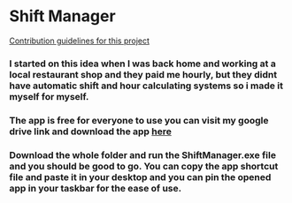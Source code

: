 # Shift Manager
[Contribution guidelines for this project](ss1.png)
### I started on this idea when I was back home and working at a local restaurant shop and they paid me hourly, but they didnt have automatic shift and hour calculating systems so i made it myself for myself.
### The app is free for everyone to use you can visit my google drive link and download the app <a href="https://drive.google.com/drive/folders/125PdF6YDXAK0VngEOm20_TQGHY1-y7np"> here</a>
### Download the whole folder and run the ShiftManager.exe file and you should be good to go. You can copy the app shortcut file and paste it in your desktop and you can pin the opened app in your taskbar for the ease of use.

